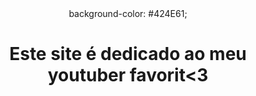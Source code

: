<!DOCTYPE html>
<header>
  background-color: #424E61;
  <title> T3ddyyyy </title>
  <h1> Este site é dedicado ao meu youtuber favorit<3 </h1>
    <img src="/tmp/guest-94l46s/Downloads/t3ddy.png" alt="">
    </header>
